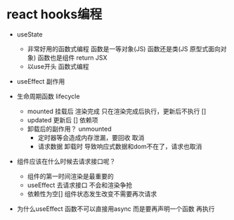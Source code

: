 # react hooks编程
- useState
  - 非常好用的函数式编程
    函数是一等对象(JS)
    函数还是类(JS 原型式面向对象)
    函数也是组件 return JSX
  - 以use开头 函数式编程
- useEffect
  副作用
  

- 生命周期函数 lifecycle 
  -  mounted  挂载后  渲染完成
     只在渲染完成后执行，更新后不执行 []
  -  updated  更新后 [] 依赖项
  - 卸载后的副作用？ unmounted
    - 定时器等会造成内存泄漏，要回收 取消
    - 请求数据  卸载时 导致响应式数据和dom不在了，请求也取消
- 组件应该在什么时候去请求接口呢？
  - 组件的第一时间渲染是最重要的
  - useEffect   去请求接口
    不会和渲染争抢
  - 依赖性为空[]
    组件状态发生改变不需要再次请求
- 为什么useEffect 函数不可以直接用async 而是要再声明一个函数 再执行
  
  